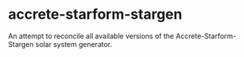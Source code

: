 accrete-starform-stargen
========================

An attempt to reconcile all available versions of the Accrete-Starform-Stargen solar system generator.

